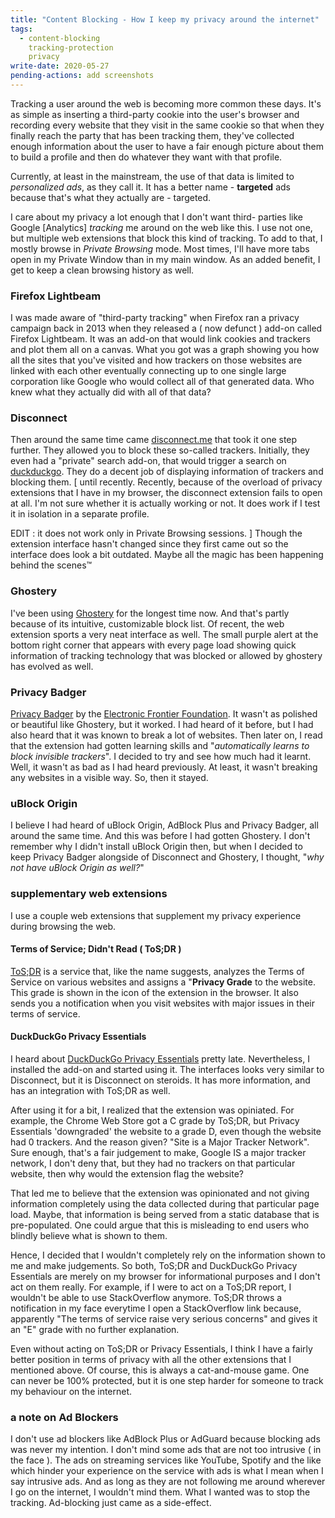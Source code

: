 ```yaml
---
title: "Content Blocking - How I keep my privacy around the internet"
tags:
  - content-blocking
    tracking-protection
    privacy
write-date: 2020-05-27
pending-actions: add screenshots
---
```


Tracking a user around the web is becoming more common these
days. It's as simple as inserting a third-party cookie into
the user's browser and recording every website that they
visit in the same cookie so that when they finally reach the
party that has been tracking them, they've collected enough
information about the user to have a fair enough picture
about them to build a profile and then do whatever they want
with that profile.

Currently, at least in the mainstream, the use of that data
is limited to _personalized ads_, as they call it. It has a
better name - **targeted** ads because that's what they
actually are - targeted.

I care about my privacy a lot enough that I don't want third-
parties like Google [Analytics] _tracking_ me around on the
web like this. I use not one, but multiple web extensions
that block this kind of tracking. To add to that, I mostly
browse in _Private Browsing_ mode. Most times, I'll have
more tabs open in my Private Window than in my main window.
As an added benefit, I get to keep a clean browsing history
as well.

### Firefox Lightbeam
I was made aware of "third-party tracking" when Firefox ran
a privacy campaign back in 2013 when they released a ( now
defunct ) add-on called Firefox Lightbeam. It was an add-on
that would link cookies and trackers and plot them all on a
canvas. What you got was a graph showing you how all the
sites that you've visited and how trackers on those websites
are linked with each other eventually connecting up to one
single large corporation like Google who would collect all
of that generated data. Who knew what they actually did with
all of that data?

### Disconnect
Then around the same time came [disconnect.me](https://disconnect.me) that took it
one step further. They allowed you to block these so-called
trackers. Initially, they even had a "private" search add-on,
that would trigger a search on [duckduckgo](https://duckduckgo.com). They do a decent
job of displaying information of trackers and blocking them.
[
until recently. Recently, because of the overload of privacy
extensions that I have in my browser, the disconnect extension
fails to open at all. I'm not sure whether it is actually
working or not. It does work if I test it in isolation in a
separate profile.

EDIT : it does not work only in Private Browsing sessions.
]
Though the extension interface hasn't changed since they
first came out so the interface does look a bit outdated.
Maybe all the magic has been happening behind the scenes:tm:

### Ghostery
I've been using [Ghostery](https://www.ghostery.com) for the longest time now. And 
that's partly because of its intuitive, customizable block
list. Of recent, the web extension sports a very neat
interface as well. The small purple alert at the bottom right
corner that appears with every page load showing quick
information of tracking technology that was blocked or
allowed by ghostery has evolved as well.

### Privacy Badger
[Privacy Badger](https://privacybadger.org) by the [Electronic Frontier Foundation](https://eff.org).
It wasn't as polished or beautiful like Ghostery, but it
worked. I had heard of it before, but I had also heard that
it was known to break a lot of websites. Then later on, I
read that the extension had gotten learning skills and 
"_automatically learns to block invisible trackers_". I
decided to try and see how much had it learnt. Well, it
wasn't as bad as I had heard previously. At least, it wasn't
breaking any websites in a visible way. So, then it stayed.

### uBlock Origin
I believe I had heard of uBlock Origin, AdBlock Plus and
Privacy Badger, all around the same time. And this was
before I had gotten Ghostery. I don't remember why I didn't
install uBlock Origin then, but when I decided to keep
Privacy Badger alongside of Disconnect and Ghostery, I
thought, "_why not have uBlock Origin as well?_"

### supplementary web extensions
I use a couple web extensions that supplement my privacy
experience during browsing the web.

#### Terms of Service; Didn't Read ( ToS;DR )
[ToS;DR](https://tosdr.org) is a service that, like the name suggests, analyzes 
the Terms of Service on various websites and assigns a
"**Privacy Grade** to the website. This grade is shown in the
icon of the extension in the browser. It also sends you a
notification when you visit websites with major issues in
their terms of service.

#### DuckDuckGo Privacy Essentials
I heard about [DuckDuckGo Privacy Essentials](https://duckduckgo.com/app) pretty late.
Nevertheless, I installed the add-on and started using it.
The interfaces looks very similar to Disconnect, but it is
Disconnect on steroids. It has more information, and has an
integration with ToS;DR as well.

After using it for a bit, I realized that the extension was
opiniated. For example, the Chrome Web Store got a C grade
by ToS;DR, but Privacy Essentials 'downgraded' the website
to a grade D, even though the website had 0 trackers. And
the reason given? "Site is a Major Tracker Network". Sure
enough, that's a fair judgement to make, Google IS a major
tracker network, I don't deny that, but they had no trackers
on that particular website, then why would the extension
flag the website?

That led me to believe that the extension was opinionated
and not giving information completely using the data collected
during that particular page load. Maybe, that information is
being served from a static database that is pre-populated.
One could argue that this is misleading to end users who
blindly believe what is shown to them.

Hence, I decided that I wouldn't completely rely on the
information shown to me and make judgements. So both, ToS;DR
and DuckDuckGo Privacy Essentials are merely on my browser
for informational purposes and I don't act on them really.
For example, if I were to act on a ToS;DR report, I wouldn't
be able to use StackOverflow anymore. ToS;DR throws a
notification in my face everytime I open a StackOverflow
link because, apparently "The terms of service raise very
serious concerns" and gives it an "E" grade with no further
explanation.

Even without acting on ToS;DR or Privacy Essentials, I think
I have a fairly better position in terms of privacy with all
the other extensions that I mentioned above. Of course, this
is always a cat-and-mouse game. One can never be 100%
protected, but it is one step harder for someone to track my
behaviour on the internet.

### a note on Ad Blockers
I don't use ad blockers like AdBlock Plus or AdGuard because
blocking ads was never my intention. I don't mind some ads
that are not too intrusive ( in the face ). The ads on
streaming services like YouTube, Spotify and the like
which hinder your experience on the service with ads is
what I mean when I say intrusive ads. And as long as they
are not following me around wherever I go on the internet,
I wouldn't mind them. What I wanted was to stop the tracking.
Ad-blocking just came as a side-effect.
